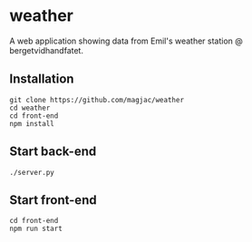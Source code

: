 # weather

A web application showing data from Emil's weather station @ bergetvidhandfatet.

## Installation ##

```
git clone https://github.com/magjac/weather
cd weather
cd front-end
npm install
```

## Start back-end
```
./server.py
```

## Start front-end
```
cd front-end
npm run start
```
